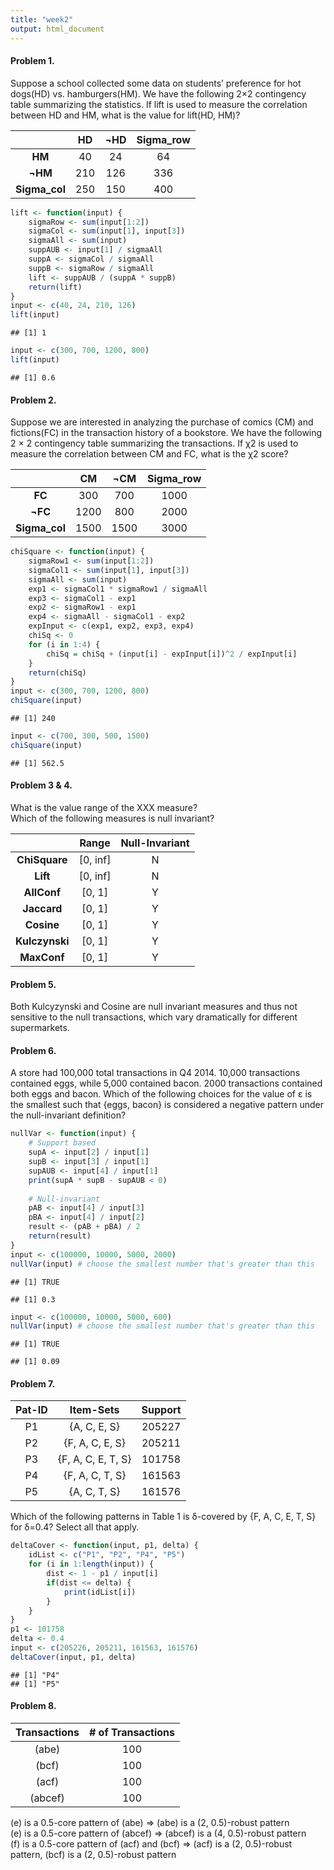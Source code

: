 ```yaml
---
title: "week2"
output: html_document
---
```

#### Problem 1.
Suppose a school collected some data on students’ preference for hot dogs(HD) vs. hamburgers(HM). We have the following 2×2 contingency table summarizing the statistics. If lift is used to measure the correlation between HD and HM, what is the value for lift(HD, HM)?  

|                | HD          | ¬HD          | Sigma_row    |
|:--------------:|:-----------:|:------------:|:------------:|
| **HM**         |      40     |     24       |  64          | 
| **¬HM**        |      210    |    126       |  336         |
| **Sigma_col**  |      250    |    150       |  400         |



```r
lift <- function(input) {
    sigmaRow <- sum(input[1:2])
    sigmaCol <- sum(input[1], input[3])
    sigmaAll <- sum(input)
    suppAUB <- input[1] / sigmaAll
    suppA <- sigmaCol / sigmaAll
    suppB <- sigmaRow / sigmaAll
    lift <- suppAUB / (suppA * suppB)
    return(lift)
}
input <- c(40, 24, 210, 126)
lift(input)
```

```
## [1] 1
```

```r
input <- c(300, 700, 1200, 800)
lift(input)
```

```
## [1] 0.6
```

#### Problem 2.
Suppose we are interested in analyzing the purchase of comics (CM) and fictions(FC) in the transaction history of a bookstore. We have the following 2 × 2 contingency table summarizing the transactions. If χ2 is used to measure the correlation between CM and FC, what is the χ2 score?  

|                | CM          | ¬CM          | Sigma_row    |
|:--------------:|:-----------:|:------------:|:------------:|
| **FC**         |      300    |     700      |  1000        | 
| **¬FC**        |     1200    |     800      |  2000        |
| **Sigma_col**  |     1500    |    1500      |  3000        |


```r
chiSquare <- function(input) {
    sigmaRow1 <- sum(input[1:2])
    sigmaCol1 <- sum(input[1], input[3])
    sigmaAll <- sum(input)
    exp1 <- sigmaCol1 * sigmaRow1 / sigmaAll
    exp3 <- sigmaCol1 - exp1
    exp2 <- sigmaRow1 - exp1
    exp4 <- sigmaAll - sigmaCol1 - exp2
    expInput <- c(exp1, exp2, exp3, exp4)
    chiSq <- 0
    for (i in 1:4) {
        chiSq = chiSq + (input[i] - expInput[i])^2 / expInput[i]
    }
    return(chiSq)
}
input <- c(300, 700, 1200, 800)
chiSquare(input)
```

```
## [1] 240
```

```r
input <- c(700, 300, 500, 1500)
chiSquare(input)
```

```
## [1] 562.5
```
#### Problem 3 & 4.
What is the value range of the XXX measure?  
Which of the following measures is null invariant?  

|                | Range         | Null-Invariant |
|:--------------:|:-------------:|:--------------:|
| **ChiSquare**  |   [0, inf]    |     N          | 
| **Lift**       |   [0, inf]    |     N          |
| **AllConf**    |   [0, 1]      |     Y          |
| **Jaccard**    |   [0, 1]      |     Y          |
| **Cosine**     |   [0, 1]      |     Y          |
| **Kulczynski** |   [0, 1]      |     Y          |
| **MaxConf**    |   [0, 1]      |     Y          |

#### Problem 5.  
Both Kulcyzynski and Cosine are null invariant measures and thus not sensitive to the null transactions, which vary dramatically for different supermarkets.  

#### Problem 6.  
A store had 100,000 total transactions in Q4 2014. 10,000 transactions contained eggs, while 5,000 contained bacon. 2000 transactions contained both eggs and bacon. Which of the following choices for the value of ε is the smallest such that {eggs, bacon} is considered a negative pattern under the null-invariant definition?  

```r
nullVar <- function(input) {
    # Support based
    supA <- input[2] / input[1]
    supB <- input[3] / input[1]
    supAUB <- input[4] / input[1]
    print(supA * supB - supAUB < 0)
    
    # Null-invariant
    pAB <- input[4] / input[3]
    pBA <- input[4] / input[2]
    result <- (pAB + pBA) / 2 
    return(result)
}
input <- c(100000, 10000, 5000, 2000)
nullVar(input) # choose the smallest number that's greater than this
```

```
## [1] TRUE
```

```
## [1] 0.3
```

```r
input <- c(100000, 10000, 5000, 600)
nullVar(input) # choose the smallest number that's greater than this
```

```
## [1] TRUE
```

```
## [1] 0.09
```

#### Problem 7.   
|    Pat-ID    |      Item-Sets      |   Support    |
|:------------:|:-------------------:|:------------:|
|      P1      |   {A, C, E, S}      |   205227     | 
|      P2      |  {F, A, C, E, S}    |   205211     |
|      P3      |  {F, A, C, E, T, S} |   101758     |
|      P4      |  {F, A, C, T, S}    |   161563     |
|      P5      |   {A, C, T, S}      |   161576     |


Which of the following patterns in Table 1 is δ-covered by {F, A, C, E, T, S} for δ=0.4? Select all that apply.  


```r
deltaCover <- function(input, p1, delta) {
    idList <- c("P1", "P2", "P4", "P5")
    for (i in 1:length(input)) {
        dist <- 1 - p1 / input[i]
        if(dist <= delta) {
            print(idList[i])
        }
    }
}
p1 <- 101758
delta <- 0.4
input <- c(205226, 205211, 161563, 161576)
deltaCover(input, p1, delta)
```

```
## [1] "P4"
## [1] "P5"
```

#### Problem 8.
| Transactions   | # of Transactions  |
|:--------------:|:------------------:|
| (abe)          |   100              |
| (bcf)          |   100              |
| (acf)          |   100              | 
| (abcef)        |   100              |

(e) is a 0.5-core pattern of (abe) => (abe) is a (2, 0.5)-robust pattern  
(e) is a 0.5-core pattern of (abcef) => (abcef) is a (4, 0.5)-robust pattern  
(f) is a 0.5-core pattern of (acf) and (bcf) => (acf) is a (2, 0.5)-robust pattern, (bcf) is a (2, 0.5)-robust pattern   

